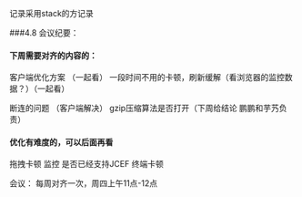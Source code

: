 记录采用stack的方记录

###4.8 会议纪要：

#### 下周需要对齐的内容的：
客户端优化方案 （一起看）
一段时间不用的卡顿，刷新缓解（看浏览器的监控数据？）（一起看）

断连的问题 （客户端解决）
gzip压缩算法是否打开（下周给结论 鹏鹏和芋艿负责）


#### 优化有难度的，可以后面再看
拖拽卡顿
监控
是否已经支持JCEF
终端卡顿


会议：
每周对齐一次，周四上午11点-12点